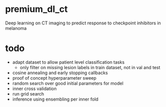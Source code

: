 # premium_dl_ct
Deep learning on CT imaging to predict response to checkpoint inhibitors in melanoma


# todo
- adapt dataset to allow patient level classification tasks
    - only filter on missing lesion labels in train dataset, not in val and test
- cosine annealing and early stopping callbacks
- proof of concept hyperparameter sweep
- random search over good initial parameters for model
- inner cross validation
- run grid search
- inference using ensembling per inner fold
